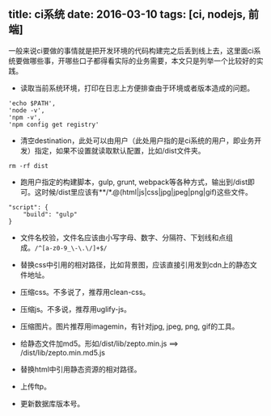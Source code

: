 title: ci系统
date: 2016-03-10
tags: [ci, nodejs, 前端]
---

一般来说ci要做的事情就是把开发环境的代码构建完之后丢到线上去，这里面ci系统要做哪些事，开哪些口子都得看实际的业务需要，本文只是列举一个比较好的实践。

- 读取当前系统环境，打印在日志上方便排查由于环境或者版本造成的问题。
```
'echo $PATH',
'node -v',
'npm -v',
'npm config get registry'
```

- 清空destination，此处可以由用户（此处用户指的是ci系统的用户，即业务开发）指定，如果不设置就读取默认配置，比如/dist文件夹。
```
rm -rf dist
```

- 跑用户指定的构建脚本，gulp, grunt, webpack等各种方式，输出到/dist即可。这时候/dist里应该有**/*.@(html|js|css|jpg|jpeg|png|gif)这些文件。
```
"script": {
    "build": "gulp"
}
```

- 文件名校验，文件名应该由小写字母、数字、分隔符、下划线和点组成。```/^[a-z0-9_\-\.\/]+$/```

- 替换css中引用的相对路径，比如背景图，应该直接引用发到cdn上的静态文件地址。

- 压缩css。不多说了，推荐用clean-css。

- 压缩js。不多说，推荐用uglify-js。

- 压缩图片。图片推荐用imagemin，有针对jpg, jpeg, png, gif的工具。

- 给静态文件加md5。形如/dist/lib/zepto.min.js ==> /dist/lib/zepto.min.md5.js

- 替换html中引用静态资源的相对路径。

- 上传ftp。

- 更新数据库版本号。